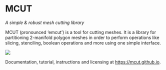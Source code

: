 # MCUT

_A simple & robust mesh cutting library_ 

MCUT (pronounced ‘emcut’) is a tool for cutting meshes. It is a library for 
partitioning 2-manifold polygon meshes in order to perform operations like 
slicing, stenciling, boolean operations and more using one simple interface.

![](https://github.com/cutdigital/mcut.github.io/docs/media/repo-teaser/sourcecut-mesh.jpg)

Documentation, tutorial, instructions and licensing at https://mcut.github.io.